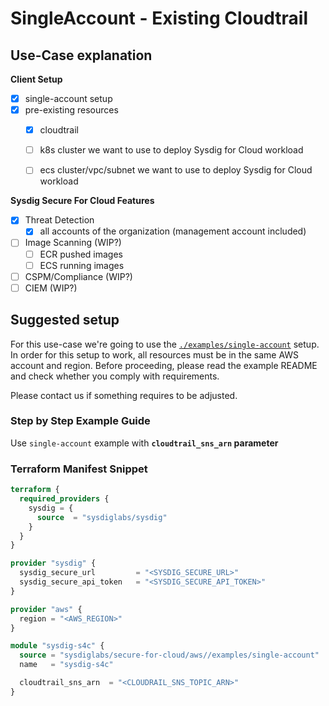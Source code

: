 # SingleAccount - Existing Cloudtrail

## Use-Case explanation

**Client Setup**

- [X] single-account setup
- [X] pre-existing resources
  - [X] cloudtrail
  - [ ] k8s cluster we want to use to deploy Sysdig for Cloud workload
  - [ ] ecs cluster/vpc/subnet we want to use to deploy Sysdig for Cloud workload


**Sysdig Secure For Cloud Features**

- [X] Threat Detection
  - [X] all accounts of the organization (management account included)
- [ ] Image Scanning (WIP?)
  - [ ] ECR pushed images
  - [ ] ECS running images
- [ ] CSPM/Compliance (WIP?)
- [ ] CIEM (WIP?)

## Suggested setup

For this use-case we're going to use the [`./examples/single-account`](../examples/single-account/README.md) setup.
In order for this setup to work, all resources must be in the same AWS account and region.
Before proceeding, please read the example README and check whether you comply with requirements.

Please contact us if something requires to be adjusted.

### Step by Step Example Guide

Use `single-account` example with **`cloudtrail_sns_arn` parameter**

<!--
manual testing pre-requirements

0.1 Cloudtrail must exist. To be deployed on a separated terraform state

```
provider "aws" {
region = var.region
}

module "utils_cloudtrail" {
  source = "sysdiglabs/secure-for-cloud/aws//modules/infrastructure/cloudtrail"
  name   = "cloudtrail-test"
}
```

If cloudtrail is in another account
 {
      "Sid": "AllowCrossAccountSNSSubscription,
      "Effect": "Allow",
      "Principal": {
        "AWS": "arn:aws:iam::account-member:user/<SPECIFIC_USER>"
        # or
        #"AWS": "arn:aws:iam::account-member:root"
      },
      "Action": "sns:Subscribe",
      "Resource": "<CLOUDTRAIL_SNS_ARN>"
    }

-->


### Terraform Manifest Snippet

```terraform
terraform {
  required_providers {
    sysdig = {
      source  = "sysdiglabs/sysdig"
    }
  }
}

provider "sysdig" {
  sysdig_secure_url         = "<SYSDIG_SECURE_URL>"
  sysdig_secure_api_token   = "<SYSDIG_SECURE_API_TOKEN>"
}

provider "aws" {
  region = "<AWS_REGION>"
}

module "sysdig-s4c" {
  source = "sysdiglabs/secure-for-cloud/aws//examples/single-account"
  name   = "sysdig-s4c"

  cloudtrail_sns_arn  = "<CLOUDRAIL_SNS_TOPIC_ARN>"
}
```
